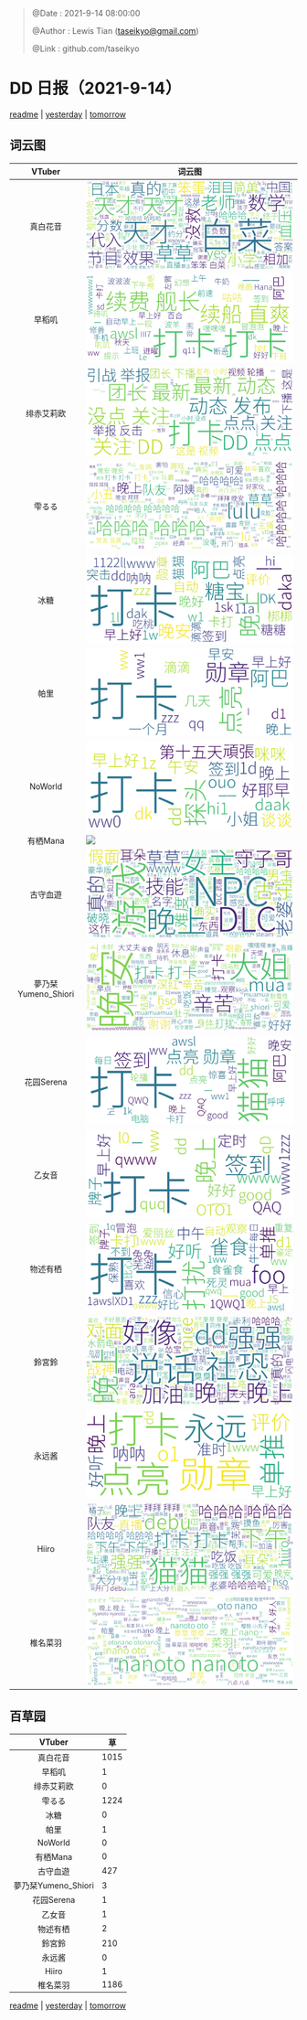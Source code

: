 > @Date    : 2021-9-14 08:00:00
>
> @Author  : Lewis Tian (taseikyo@gmail.com)
>
> @Link    : github.com/taseikyo

# DD 日报（2021-9-14）

[readme](../README.md) | [yesterday](2021-9-13.md) | [tomorrow](2021-9-15.md)

## 词云图

|VTuber|词云图|
|:-:|-|
|真白花音|![](../../images/daily/21402309_2021-9-14_purge_wordcloud.png)|
|早稻叽|![](../../images/daily/41682_2021-9-14_purge_wordcloud.png)|
|绯赤艾莉欧|![](../../images/daily/21396545_2021-9-14_purge_wordcloud.png)|
|雫るる|![](../../images/daily/21013446_2021-9-14_purge_wordcloud.png)|
|冰糖|![](../../images/daily/876396_2021-9-14_purge_wordcloud.png)|
|帕里|![](../../images/daily/4895312_2021-9-14_purge_wordcloud.png)|
|NoWorld|![](../../images/daily/21448649_2021-9-14_purge_wordcloud.png)|
|有栖Mana|![](../../images/daily/6542258_2021-9-14_purge_wordcloud.png)|
|古守血遊|![](../../images/daily/8725120_2021-9-14_purge_wordcloud.png)|
|夢乃栞Yumeno_Shiori|![](../../images/daily/14052636_2021-9-14_purge_wordcloud.png)|
|花园Serena|![](../../images/daily/14327465_2021-9-14_purge_wordcloud.png)|
|乙女音|![](../../images/daily/21320551_2021-9-14_purge_wordcloud.png)|
|物述有栖|![](../../images/daily/21449083_2021-9-14_purge_wordcloud.png)|
|鈴宮鈴|![](../../images/daily/21685677_2021-9-14_purge_wordcloud.png)|
|永远酱|![](../../images/daily/21701071_2021-9-14_purge_wordcloud.png)|
|Hiiro|![](../../images/daily/21919321_2021-9-14_purge_wordcloud.png)|
|椎名菜羽|![](../../images/daily/22347054_2021-9-14_purge_wordcloud.png)|

## 百草园

|VTuber|草|
|:-:|-|
|真白花音|1015|
|早稻叽|1|
|绯赤艾莉欧|0|
|雫るる|1224|
|冰糖|0|
|帕里|1|
|NoWorld|0|
|有栖Mana|0|
|古守血遊|427|
|夢乃栞Yumeno_Shiori|3|
|花园Serena|1|
|乙女音|1|
|物述有栖|2|
|鈴宮鈴|210|
|永远酱|0|
|Hiiro|1|
|椎名菜羽|1186|

[readme](../README.md) | [yesterday](2021-9-13.md) | [tomorrow](2021-9-15.md)
